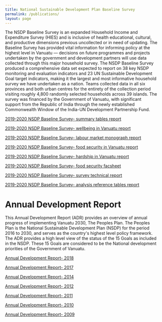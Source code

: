 ```yaml
---
title: National Sustainable Development Plan Baseline Survey
permalink: /publications/
layout: page
---
```



The NSDP Baseline Survey is an expanded Household Income and Expenditure Survey (HIES) and is inclusive of health educational, cultural, and productive dimensions previous uncollected or in need of updating. The Baseline Survey has provided vital information for informing policy at the highest level in Vanuatu — decisions on future programmes and projects undertaken by the government and development partners will use data collected through this major household survey. The NSDP Baseline Survey produced a comprehensive data set expected to report on 38 key NSDP monitoring and evaluation indicators and 23 UN Sustainable Development Goal target indicators, making it the largest and most informative household survey we have undertaken as a nation. Teams collected data in all six provinces and both urban centres for the entirety of the collection period visiting roughly 4,800 randomly selected households across 39 islands. The survey was financed by the Government of Vanuatu, with significant support from the Republic of India through the newly established Commonwealth Window of the India-UN Development Partnership Fund.


[2019-2020 NSDP Baseline Survey- summary tables report](https://vnso.gov.vu/images/Pictures/NSDP_Baseline/Summary_table/NSDP_SDG_Summary_Tables.pdf)


[2019-2020 NSDP Baseline Survey- wellbeing in Vanuatu report](https://vnso.gov.vu/images/Pictures/NSDP_Baseline/Analysis/Wellbeing_Report_2019-2020.pdf)


[2019-2020 NSDP Baseline Survey- labour market monograph report](https://vnso.gov.vu/images/Pictures/NSDP_Baseline/Analysis/Report/NSDP001_Labour_Market_Monograph.pdf)


[2019-2020 NSDP Baseline Survey- food security in Vanuatu report](https://vnso.gov.vu/images/Pictures/NSDP_Baseline/Analysis/Report/Food_Security_Report.pdf)


[2019-2020 NSDP Baseline Survey- hardship in Vanuatu report](https://vnso.gov.vu/images/Pictures/NSDP_Baseline/Analysis/Report/Hardship_Website.pdf)


[2019-2020 NSDP Baseline Survey- food security facsheet](https://vnso.gov.vu/images/Pictures/NSDP_Baseline/Analysis/Factsheets/FAO_Vanuatu_food_security_.pdf)


[2019-2020 NSDP Baseline Survey- survey technical report](https://vnso.gov.vu/images/Pictures/NSDP_Baseline/Ressources/Report/NSDP-Survey-Technical-Report.pdf)


[2019-2020 NSDP Baseline Survey- analysis reference tables report](https://vnso.gov.vu/images/Pictures/NSDP_Baseline/Ressources/Report/2_ANALYSIS_REFERENCE_TABLES__compressed.pdf)


# Annual Development Report

This Annual Development Report (ADR) provides an overview of annual progress of implementing Vanuatu 2030, The Peoples Plan. The Peoples Plan is the National Sustainable Development Plan (NSDP) for the period 2016 to 2030, and serves as the country's highest level policy framework. The ADR provides a high level view of the status of the 15 Goals as included in the NSDP. These 15 Goals are considered to be the National development priorities of the Government of Vanuatu.


[Annual Development Report- 2018](https://www.gov.vu/images/publications/Annual_Development_Report_2018.pdf)

[Annual Development Report- 2017](https://www.gov.vu/images/publications/Annual_Development_Report_2017.pdf)

[Annual Development Report- 2014](https://www.gov.vu/images/publications/Annual_Development_Report_2014.pdf)

[Annual Development Report- 2012](https://www.gov.vu/images/publications/Annual_Development_Report_2012.pdf)

[Annual Development Report- 2011](https://www.gov.vu/images/publications/Annual_Development_Report_2011.pdf)

[Annual Development Report- 2010](https://www.gov.vu/images/publications/Annual_Development_Report_2010.pdf)

[Annual Development Report- 2009](https://www.gov.vu/images/publications/Annual_Development_Report_2009.pdf)
